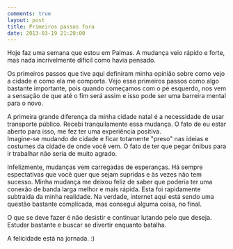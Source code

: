 ```yaml
---
comments: true
layout: post
title: Primeiros passos fora
date: 2013-03-19 21:20:00
---
```


Hoje faz uma semana que estou em Palmas. A mudança veio rápido e forte, mas nada incrívelmente difícil como havia pensado.

Os primeiros passos que tive aqui definiram minha opinião sobre como vejo a cidade e como ela me comporta. Vejo esse primeiros passos como algo bastante importante, pois quando começamos com o pé esquerdo, nos vem a sensação de que até o fim será assim e isso pode ser uma barreira mental para o novo.

A primeira grande diferença da minha cidade natal é a necessidade de usar transporte público. Recebi tranquilamente essa mudança. O fato de eu estar aberto para isso, me fez ter uma experiência positiva.<br>Imagine-se mudando de cidade e ficar totamente "preso" nas ideias e costumes da cidade de onde você vem. O fato de ter que pegar ônibus para ir trabalhar não seria de muito agrado.

Infelizmente, mudanças vem carregadas de esperanças. Há sempre espectativas que você quer que sejam supridas e às vezes não tem sucesso. Minha mudança me deixou feliz de saber que poderia ter uma conexão de banda larga melhor e mais rápida. Esta foi rapidamente subtraida da minha realidade. Na verdade, internet aqui está sendo uma questão bastante complicada, mas consegui alguma coisa, no final.

O que se deve fazer é não desistir e continuar lutando pelo que deseja. Estudar bastante e buscar se divertir enquanto batalha.

A felicidade está na jornada. :)